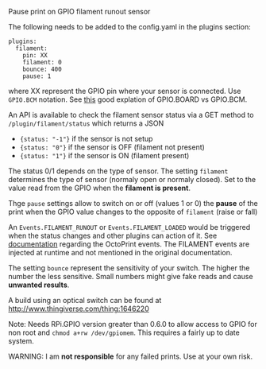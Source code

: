 Pause print on GPIO filament runout sensor

The following needs to be added to the config.yaml in the plugins section:

```
plugins:
  filament:
    pin: XX
	filament: 0
    bounce: 400	
	pause: 1
```

where XX represent the GPIO pin where your sensor is connected. Use `GPIO.BCM` notation. See [this](http://raspberrypi.stackexchange.com/questions/12966/what-is-the-difference-between-board-and-bcm-for-gpio-pin-numbering) good explation of GPIO.BOARD vs GPIO.BCM.

An API is available to check the filament sensor status via a GET method to `/plugin/filament/status` which returns a JSON

- `{status: "-1"}` if the sensor is not setup
- `{status: "0"}` if the sensor is OFF (filament not present)
- `{status: "1"}` if the sensor is ON (filament present)

The status 0/1 depends on the type of sensor. The setting `filament` determines the type of sensor (normaly open or normaly closed). Set to the value read from the GPIO when the **filament is present**.

Thge `pause` settings allow to switch on or off (values 1 or 0) the **pause** of the print when the GPIO value changes to the opposite of `filament` (raise or fall)

An `Events.FILAMENT_RUNOUT` or `Events.FILAMENT_LOADED` would be triggered when the status changes and other plugins can action of it. See [documentation](http://docs.octoprint.org/en/devel/plugins/mixins.html#eventhandlerplugin) regarding the OctoPrint events. The FILAMENT events are injected at runtime and not mentioned in the original documentation.  

The setting `bounce` represent the sensitivity of your switch. The higher the number the less sensitive. Small numbers might give fake reads and cause **unwanted results**.

A build using an optical switch can be found at http://www.thingiverse.com/thing:1646220

Note: Needs RPi.GPIO version greater than 0.6.0 to allow access to GPIO for non root and `chmod a+rw /dev/gpiomem`.
This requires a fairly up to date system.


WARNING: I am **not responsible** for any failed prints. Use at your own risk. 